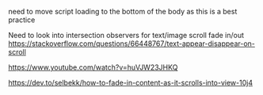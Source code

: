 need to move script loading to the bottom of the body as this is a best practice

Need to look into intersection observers for text/image scroll fade in/out
https://stackoverflow.com/questions/66448767/text-appear-disappear-on-scroll

https://www.youtube.com/watch?v=huVJW23JHKQ

https://dev.to/selbekk/how-to-fade-in-content-as-it-scrolls-into-view-10j4
